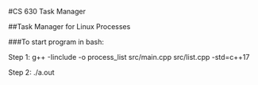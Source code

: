 #CS 630 Task Manager

##Task Manager for Linux Processes

###To start program in bash:

Step 1:
g++ -Iinclude -o process_list src/main.cpp src/list.cpp -std=c++17

Step 2:
./a.out